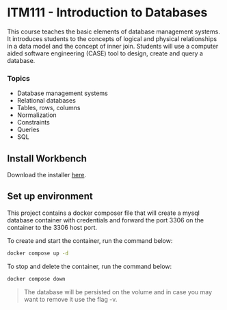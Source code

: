 # ITM111 - Introduction to Databases

This course teaches the basic elements of database management systems. It introduces students to the
concepts of logical and physical relationships in a data model and the concept of inner join. Students
will use a computer aided software engineering (CASE) tool to design, create and query a database.

### Topics

- Database management systems
- Relational databases
- Tables, rows, columns
- Normalization
- Constraints
- Queries
- SQL

## Install Workbench

Download the installer [here](https://dev.mysql.com/downloads/workbench/).

## Set up environment

This project contains a docker composer file that will create a mysql database container with credentials
and forward the port 3306 on the container to the 3306 host port.

To create and start the container, run the command below:
```bash
docker compose up -d
```

To stop and delete the container, run the command below:
```bash
docker compose down
```
> The database will be persisted on the volume and in case you may want to remove it use the flag -v.
